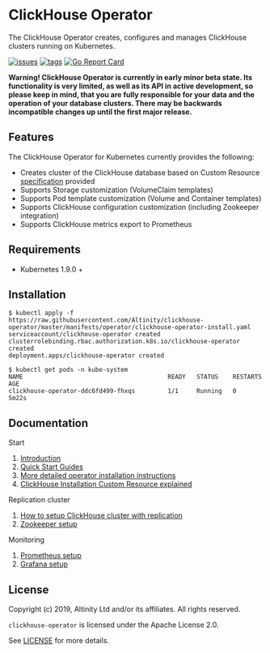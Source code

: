 # ClickHouse Operator

The ClickHouse Operator creates, configures and manages ClickHouse clusters running on Kubernetes.

[![issues](https://img.shields.io/github/issues/altinity/clickhouse-operator.svg)](https://github.com/altinity/clickhouse-operator/issues)
[![tags](https://img.shields.io/github/tag/altinity/clickhouse-operator.svg)](https://github.com/altinity/clickhouse-operator/tags)
[![Go Report Card](https://goreportcard.com/badge/github.com/altinity/clickhouse-operator)](https://goreportcard.com/report/github.com/altinity/clickhouse-operator)

**Warning! ClickHouse Operator is currently in early minor beta state. Its functionality is very limited, as well as its API in active development, so please keep in mind, that you are fully responsible for your data and the operation of your database clusters. There may be backwards incompatible changes up until the first major release.**

## Features

The ClickHouse Operator for Kubernetes currently provides the following:

- Creates cluster of the ClickHouse database based on Custom Resource [specification][crd_spec] provided
- Supports Storage customization (VolumeClaim templates)
- Supports Pod template customization (Volume and Container templates)
- Supports ClickHouse configuration customization (including Zookeeper integration)
- Supports ClickHouse metrics export to Prometheus

## Requirements

 * Kubernetes 1.9.0 +
 
## Installation

```console
$ kubectl apply -f https://raw.githubusercontent.com/Altinity/clickhouse-operator/master/manifests/operator/clickhouse-operator-install.yaml
serviceaccount/clickhouse-operator created
clusterrolebinding.rbac.authorization.k8s.io/clickhouse-operator created
deployment.apps/clickhouse-operator created

```

```console
$ kubectl get pods -n kube-system
NAME                                        READY   STATUS    RESTARTS   AGE
clickhouse-operator-ddc6fd499-fhxqs         1/1     Running   0          5m22s
```

## Documentation

Start
1. [Introduction][intro] 
1. [Quick Start Guides][quick_start]
1. [More detailed operator installation instructions][detailed]
1. [ClickHouse Installation Custom Resource explained][crd_explained]

Replication cluster
1. [How to setup ClickHouse cluster with replication][replication_setup]
1. [Zookeeper setup][zookeeper_setup]

Monitoring
1. [Prometheus setup][prometheus_setup]
1. [Grafana setup][grafana_setup]

## License

Copyright (c) 2019, Altinity Ltd and/or its affiliates. All rights reserved.

`clickhouse-operator` is licensed under the Apache License 2.0.

See [LICENSE](./LICENSE) for more details.
 
[crd_spec]: ./docs/examples/clickhouseinstallation-object.yaml
[intro]: ./docs/introduction.md
[quick_start]: ./docs/quick-start.md
[detailed]: ./docs/operator_installation_details.md
[replication_setup]: ./docs/replication_setup.md
[crd_explained]: ./docs/custom_resource_explained.md
[zookeeper_setup]: ./docs/zookeeper_setup.md
[prometheus_setup]: ./docs/prometheus_setup.md
[grafana_setup]: ./docs/grafana_setup.md
